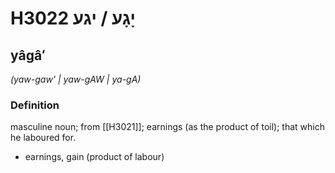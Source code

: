 # H3022 יָגָע / יגע

## yâgâʻ

_(yaw-gaw' | yaw-ɡAW | ya-ɡA)_

### Definition

masculine noun; from [[H3021]]; earnings (as the product of toil); that which he laboured for.

- earnings, gain (product of labour)
